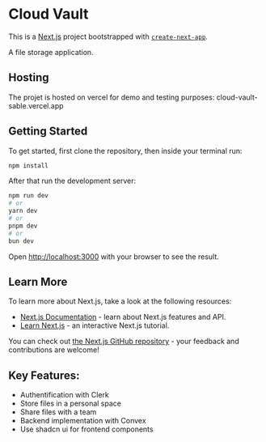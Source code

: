 # Cloud Vault

This is a [Next.js](https://nextjs.org/) project bootstrapped with [`create-next-app`](https://github.com/vercel/next.js/tree/canary/packages/create-next-app).

A file storage application.
## Hosting
The projet is hosted on vercel for demo and testing purposes: cloud-vault-sable.vercel.app

## Getting Started
To get started, first clone the repository, then inside your terminal run:

```bash
npm install
```

After that run the development server:

```bash
npm run dev
# or
yarn dev
# or
pnpm dev
# or
bun dev
```

Open [http://localhost:3000](http://localhost:3000) with your browser to see the result.


## Learn More

To learn more about Next.js, take a look at the following resources:

- [Next.js Documentation](https://nextjs.org/docs) - learn about Next.js features and API.
- [Learn Next.js](https://nextjs.org/learn) - an interactive Next.js tutorial.

You can check out [the Next.js GitHub repository](https://github.com/vercel/next.js/) - your feedback and contributions are welcome!

## Key Features:

- Authentification with Clerk
- Store files in a personal space
- Share files with a team
- Backend implementation with Convex
- Use shadcn ui for frontend components